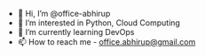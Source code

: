 - 👋 Hi, I’m @office-abhirup
- 👀 I’m interested in Python, Cloud Computing
- 🌱 I’m currently learning DevOps
- 📫 How to reach me - office.abhirup@gmail.com

<!---
office-abhirup/office-abhirup is a ✨ special ✨ repository because its `README.md` (this file) appears on your GitHub profile.
You can click the Preview link to take a look at your changes.
--->
